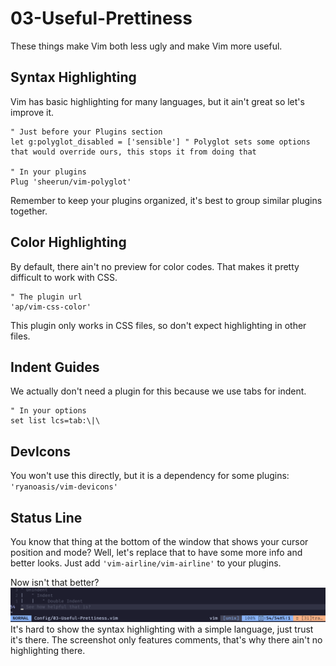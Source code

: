 # 03-Useful-Prettiness

These things make Vim both less ugly and make Vim more useful.

## Syntax Highlighting

Vim has basic highlighting for many languages, but it ain't great so let's improve it.

```vim
" Just before your Plugins section
let g:polyglot_disabled = ['sensible'] " Polyglot sets some options that would override ours, this stops it from doing that

" In your plugins
Plug 'sheerun/vim-polyglot'
```

Remember to keep your plugins organized, it's best to group similar plugins together.

## Color Highlighting

By default, there ain't no preview for color codes. That makes it pretty difficult to work with CSS.

```vim
" The plugin url
'ap/vim-css-color'
```

This plugin only works in CSS files, so don't expect highlighting in other files.

## Indent Guides

We actually don't need a plugin for this because we use tabs for indent.
```vim
" In your options
set list lcs=tab:\|\
```

## DevIcons

You won't use this directly, but it is a dependency for some plugins: `'ryanoasis/vim-devicons'`

## Status Line

You know that thing at the bottom of the window that shows your cursor position and mode? Well, let's replace that to have some more info and better looks.
Just add `'vim-airline/vim-airline'` to your plugins.

Now isn't that better?
![Airline and Indent](/Assets/03-Useful-Prettiness.png)
It's hard to show the syntax highlighting with a simple language, just trust it's there. The screenshot only features comments, that's why there ain't no highlighting there.
